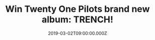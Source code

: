 ---
campaign-uuid: "c-1fcbb7a8-edd6-4181-9427-87448ea527ec"
type: "Preview"
category: "Music"
date: "2019-03-02T09:00:00.000Z"
end-date: "2019-04-02T23:59:00.000Z"
disable-form: false
is_promoted: false
has_entry_page: true
title: "Win Twenty One Pilots brand new album: TRENCH!"
competition-description: "<p>After the breakthrough success of their previous album\
  \ Blurryface… they are on the road and this time better than ever! Twenty One Pilots\
  \ are back again with their fifth brand new album TRENCH and thanks to NME we are\
  \ giving away a copy to one of our lucky NME AAA members!</p>\n<p>Are you their\
  \ biggest fan? Click below for a chance to win!</p>\n"
hero-header: "Win Twenty One Pilots brand new album: TRENCH!"
terms-confirmation: "N/A"
banner-img: "https://assets.expresslyapp.com/asset-93eaf4f6-335a-40cf-934b-50c54bd2cc0b.jpg"
logo-left-href: "aaa.nme.com"
logo-left-image: "https://assets.expresslyapp.com/asset-9cea9aec-5862-4a44-a918-135d4e56c576.jpg"
logo-left-title: "NME AAA"
bg-image-hero: "https://assets.expresslyapp.com/asset-144fea5b-f959-4e7b-a8e6-3e9ba0b0407d.jpg"
bg-image-first: "https://assets.expresslyapp.com/asset-9a85d720-3e1a-45e0-a7a0-ee304455baad.jpg"
section1-content: "<p>Here we have another great album from The Pilots: Trench, the\
  \ band's first studio album in three years, after the breakthrough success of their\
  \ previous album, Blurryface. It is a concept album which explores mental health,\
  \ suicide and doubt. Jumpsuit, Levitate, My Blood, Bandito… are some of their brand\
  \ new hits you can find in their fifth album.</p>\n<p>Are you Twenty One Pilots\
  \ biggest fan? Think no more and enter the form below for a chance to win their\
  \ brand new album: Trench!</p>\n<p>Good luck!</p>\n"
entry-title: "Win Twenty One Pilots brand new album: TRENCH!"
entry-content: "<p>Enter the draw to win Twenty One Pilots brand new album: TRENCH\
  \ by entering below before 23:59 on 28th of March 2019.\n\_</p>\n"
has-winner: false
prize-description: "Twenty One Pilots brand new album: TRENCH."
special-conditions: "Multiple entries are allowed up to one every day"
country-restrictions:
- "GB"
---